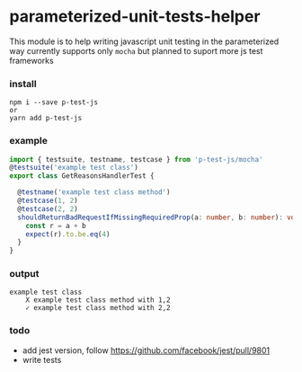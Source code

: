 # parameterized-unit-tests-helper
This module is to help writing javascript unit testing 
in the parameterized way
currently supports only `mocha` but planned to suport more js test frameworks

### install
```
npm i --save p-test-js
or
yarn add p-test-js
```

### example
```ts
import { testsuite, testname, testcase } from 'p-test-js/mocha'
@testsuite('example test class')
export class GetReasonsHandlerTest {

  @testname('example test class method')
  @testcase(1, 2)
  @testcase(2, 2)
  shouldReturnBadRequestIfMissingRequiredProp(a: number, b: number): void {
    const r = a + b
    expect(r).to.be.eq(4)
  }
}
```
### output
```
example test class
    X example test class method with 1,2
    ✓ example test class method with 2,2
```

### todo
- add jest version, follow https://github.com/facebook/jest/pull/9801
- write tests
